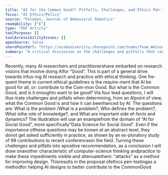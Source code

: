 ```yaml
---
title: "AI for the Common Good?! Pitfalls, Challenges, and Ethics Pen-Testing"
focus: "AI Ethics/Policy"
source: "Paladyn, Journal of Behavioral Robotics"
readability: ["E"]
type: "PDF Article"
toolPurpose: []
toolAccessibilityIssues: []
openSource: false
sharePointUrl: "https://ocaduniversity.sharepoint.com/teams/Team_WeCount/Shared%20Documents/Resources%20and%20Tools/Literature%20(curated)/AI%20for%20the%20Common%20Good%20Pitfalls,%20challenges,%20and%20ethics%20pen-testing.pdf"
summary: "A critical discussion on the challenges and pitfalls that can occur when determining what the Common Good is and how it can be enhanced by AI. "
---
```

Recently, many AI researchers and practitionershave embarked on research visions that involve doing AIfor “Good”. This is part of a general drive towards infus-ing AI research and practice with ethical thinking. One fre-quent theme in current ethical guidelines is the require-ment that AI be good for all, or: contribute to the Com-mon Good. But what is the Common Good, and is it enoughto want to be good? Via four lead questions, I will illus-trate challenges and pitfalls when determining, from an AIpoint of view, what the Common Good is and how it can beenhanced by AI. The questions are: What is the problem /What is a problem?, Who defines the problem?, What isthe role of knowledge?, and What are important side ef-fects and dynamics? The illustration will use an examplefrom the domain of “AI for Social Good”, more specifically“Data Science for Social Good”. Even if the importance ofthese questions may be known at an abstract level, they donot get asked sufficiently in practice, as shown by an ex-ploratory study of 99 contributions to recent conferencesin the field. Turning these challenges and pitfalls into apositive recommendation, as a conclusion I will draw onanother characteristic of computer-science thinking andpractice to make these impediments visible and attenuatethem: “attacks” as a method for improving design. Thisresults in the proposal ofethics pen-testingas a methodfor helping AI designs to better contribute to the CommonGood
